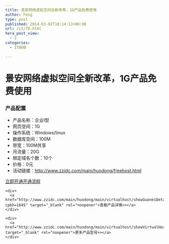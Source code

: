 ```yaml
---
title: 景安网络虚拟空间全新改革，1G产品免费使用
author: Feng
type: post
published: 2014-03-02T10:14:13+00:00
url: /it/78.html
hera_post_view:
  - 2
categories:
  - IT网络

---
```

# 景安网络虚拟空间全新改革，1G产品免费使用

### 产品配置

<div>
  <div>
    <ul>
      <li>
        产品名称：企业Ⅰ型
      </li>
      <li>
        网页空间：1G
      </li>
      <li>
        操作系统：Windows/linux
      </li>
      <li>
        数据库空间：100M
      </li>
      <li>
        带宽：100M共享
      </li>
      <li>
        月流量：20G
      </li>
      <li>
        绑定域名个数：10个
      </li>
      <li>
        价格：0元
      </li>
      <li>
        活动链接：<a href="http://www.zzidc.com/main/huodong/freehost.html" target="_blank" rel="noopener">http://www.zzidc.com/main/huodong/freehost.html</a>
      </li>
    </ul>
  </div>
  
  <div>
    <a href="http://www.zzidc.com/main/huodong/main/virtualhost/showGuoneiDetail.action?cpbh=1645" target="_blank" rel="noopener">立即开通</a><a href="http://www.zzidc.com/main/huodong/main/huodong/freehost_ktlc.html">开通流程</a></p> 
    
    <div>
      <a href="http://www.zzidc.com/main/huodong/main/virtualhost/showGuoneiDetail.action?cpbh=1645" target="_blank" rel="noopener">查看产品详情>></a>
    </div>
    
    <div>
      <a href="http://www.zzidc.com/main/huodong/main/virtualhost/showVirtualHost.html" target="_blank" rel="noopener">更多产品型号>></a>
    </div>
  </div>
</div>